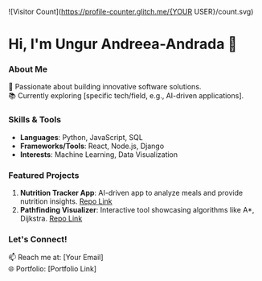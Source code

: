 ![Visitor Count](https://profile-counter.glitch.me/{YOUR USER}/count.svg)

# Hi, I'm Ungur Andreea-Andrada 👋

### About Me
🌟 Passionate about building innovative software solutions.  
📚 Currently exploring [specific tech/field, e.g., AI-driven applications].

### Skills & Tools
- **Languages**: Python, JavaScript, SQL  
- **Frameworks/Tools**: React, Node.js, Django  
- **Interests**: Machine Learning, Data Visualization  

### Featured Projects
1. **Nutrition Tracker App**: AI-driven app to analyze meals and provide nutrition insights. [Repo Link](#)
2. **Pathfinding Visualizer**: Interactive tool showcasing algorithms like A*, Dijkstra. [Repo Link](#)

### Let's Connect!
📫 Reach me at: [Your Email]  
🌐 Portfolio: [Portfolio Link]
